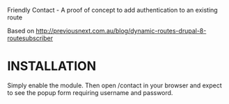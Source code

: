 Friendly Contact - A proof of concept to add authentication to an existing route

Based on http://previousnext.com.au/blog/dynamic-routes-drupal-8-routesubscriber

INSTALLATION
============

Simply enable the module. Then open /contact in your browser and expect to see the
popup form requiring username and password.
